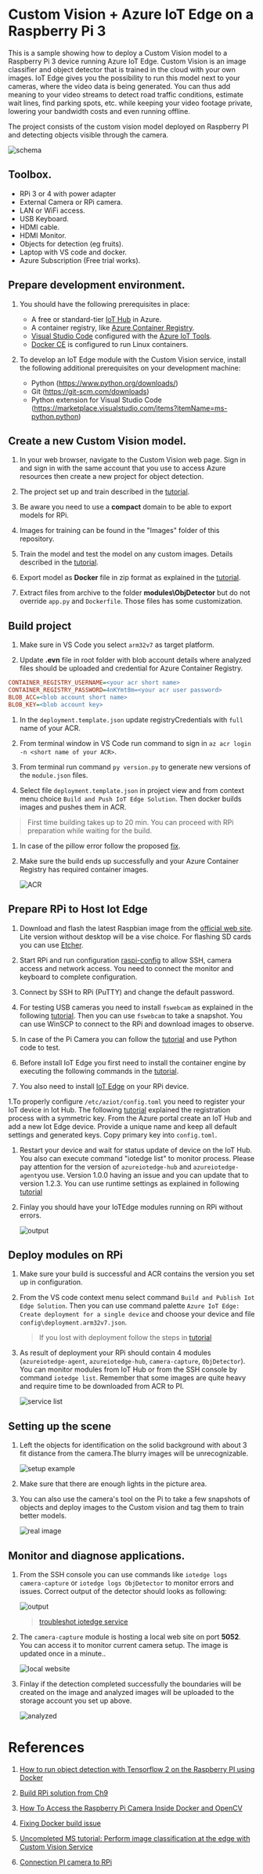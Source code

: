 # Custom Vision + Azure IoT Edge on a Raspberry Pi 3


This is a sample showing how to deploy a Custom Vision model to a Raspberry Pi 3 device running Azure IoT Edge. Custom Vision is an image classifier and object detector that is trained in the cloud with your own images. IoT Edge gives you the possibility to run this model next to your cameras, where the video data is being generated. You can thus add meaning to your video streams to detect road traffic conditions, estimate wait lines, find parking spots, etc. while keeping your video footage private, lowering your bandwidth costs and even running offline.

The project consists of the custom vision model deployed on Raspberry PI and detecting objects visible through the camera. 

![schema](/Docs/schema.png)

## Toolbox.

- RPi 3 or 4 with power adapter
- External Camera or RPi camera.
- LAN or WiFi access.
- USB Keyboard.
- HDMI cable.
- HDMI Monitor. 
- Objects for detection (eg fruits).
- Laptop with VS code and docker.
- Azure Subscription (Free trial works). 

## Prepare development environment. 

1. You should have the following prerequisites in place:

    - A free or standard-tier [IoT Hub](https://docs.microsoft.com/en-us/azure/iot-hub/) in Azure.
    - A container registry, like [Azure Container Registry](https://docs.microsoft.com/en-us/azure/container-registry/?view=iotedge-2020-11).
    - [Visual Studio Code](https://code.visualstudio.com/) configured with the [Azure IoT Tools](https://marketplace.visualstudio.com/items?itemName=vsciot-vscode.azure-iot-tools).
    - [Docker CE](https://docs.docker.com/install/) is configured to run Linux containers.
 

1. To develop an IoT Edge module with the Custom Vision service, install the following additional prerequisites on your development machine:

    - Python (https://www.python.org/downloads/)
    - Git (https://git-scm.com/downloads)
    - Python extension for Visual Studio Code (https://marketplace.visualstudio.com/items?itemName=ms-python.python)


## Create a new Custom Vision model. 

1. In your web browser, navigate to the Custom Vision web page.  Sign in and sign in with the same account that you use to access Azure resources then create a new project for object detection.

1. The project set up and train described in the [tutorial](https://docs.microsoft.com/en-us/azure/cognitive-services/custom-vision-service/get-started-build-detector).

1. Be aware you need to use a **compact** domain to be able to export models for RPi.

1. Images for training can be found in the "Images" folder of this repository.

1. Train the model and test the model on any custom images. Details described in the [tutorial](https://docs.microsoft.com/en-us/azure/cognitive-services/custom-vision-service/test-your-model).

1. Export model as **Docker** file in zip format as explained in the [tutorial](https://docs.microsoft.com/en-us/azure/cognitive-services/custom-vision-service/export-your-model#export-your-model).

1. Extract files from archive to the folder **modules\ObjDetector** but do not override `app.py` and `Dockerfile`. Those files has some customization.



## Build project

1. Make sure in VS Code you select `arm32v7` as target platform.

1. Update **.evn** file in root folder with blob account details where analyzed files should be uploaded and credential for Azure Container Registry.

```ini
CONTAINER_REGISTRY_USERNAME=<your acr short name>
CONTAINER_REGISTRY_PASSWORD=4nKYmt8m=<your acr user password>
BLOB_ACC=<blob account short name>
BLOB_KEY=<blob account key>
```

1. In the `deployment.template.json` update registryCredentials with `full` name of your ACR.

1. From terminal window in VS Code run command to sign in `az acr login -n <short name of your ACR>`.

1. From terminal run command `py version.py` to generate new versions of the `module.json` files.

1. Select file `deployment.template.json` in project view and from context menu choice `Build and Push IoT Edge Solution`. Then docker builds images and pushes them in ACR. 

> First time building takes up to 20 min. You can proceed with RPi preparation while waiting for the build.

1. In case of the pillow error follow the proposed [fix](https://dev.to/kenakamu/export-custom-vision-model-to-raspberry-pi-3-issue-and-fix-29bg).

1. Make sure the build ends up successfully and your Azure Container Registry has required container images.

    ![ACR](/Docs/acr.png)


## Prepare RPi to Host Iot Edge

1. Download and flash the latest Raspbian image from the [official web site](https://www.raspberrypi.org/software/operating-systems/). Lite version without desktop will be a vise choice. For flashing SD cards you can use [Etcher](https://www.balena.io/etcher/).

1. Start RPi and run configuration [raspi-config](https://www.raspberrypi.org/documentation/computers/configuration.html) to allow SSH, camera access and network access. You need to connect the monitor and keyboard to complete configuration.

1. Connect by SSH to RPi (PuTTY) and change the default password.

1. For testing USB cameras you need to install `fswebcam` as explained in the following [tutorial](https://tutorials-raspberrypi.com/raspberry-pi-security-camera-with-webcam/). Then you can use `fswebcam` to take a snapshot. You can use WinSCP to connect to the RPi and download images to observe.

1. In case of the Pi Camera you can follow the [tutorial](https://projects.raspberrypi.org/en/projects/getting-started-with-picamera) and use Python code to test. 

1. Before install IoT Edge you first need to install the container engine by executing the following commands in the [tutorial](https://phoenixnap.com/kb/docker-on-raspberry-pi).

1. You also need to install [IoT Edge](https://docs.microsoft.com/en-us/azure/iot-edge/how-to-install-iot-edge?view=iotedge-2020-11#install-iot-edge) on your RPi device.

1.To properly configure `/etc/aziot/config.toml` you need to register your IoT device in Iot Hub. The following [tutorial](https://docs.microsoft.com/en-us/azure/iot-edge/how-to-register-device?view=iotedge-2020-11&tabs=azure-portal) explained the registration process with a symmetric key. From the Azure portal create an IoT Hub and add a new Iot Edge device. Provide a unique name and keep all default settings and generated keys. Copy primary key into `config.toml`. 

1. Restart your device and wait for status update of device on the IoT Hub. You also can execute command "iotedge list" to monitor process. Please pay attention for the version of `azureiotedge-hub` and `azureiotedge-agent`you use. Version 1.0.0 having an issue and you can update that to version 1.2.3. You can use runtime settings as explained in following [tutorial](https://docs.microsoft.com/en-us/azure/iot-edge/how-to-update-iot-edge?view=iotedge-2020-11&tabs=windows#update-a-specific-tag-image)   

1. Finlay you should have your IoTEdge modules running on RPi without errors. 
    
    ![output](/Docs/iothub-screen.png)



## Deploy modules on RPi

1. Make sure your build is successful and ACR contains the version you set up in configuration.

1. From the VS code context menu select command `Build and Publish Iot Edge Solution`. Then you can use command palette `Azure IoT Edge: Create deployment for a single device` and choose your device and file `config\deployment.arm32v7.json`.

    >If you lost with deployment follow the steps in [tutorial](https://docs.microsoft.com/en-us/azure/iot-edge/tutorial-deploy-custom-vision?view=iotedge-2020-11#deploy-modules-to-device)

1. As result of deployment your RPi should contain 4 modules (`azureiotedge-agent`, `azureiotedge-hub`, `camera-capture`, `ObjDetector`). You can monitor modules from IoT Hub or from the SSH console by command `iotedge list`. Remember that some images are quite heavy and require time to be downloaded from ACR to PI.

    ![service list](/Docs/list.png)

## Setting up the scene

1. Left the objects for identification on the solid background with about 3 fit distance from the camera.The blurry images will be unrecognizable.

    ![setup example](/Docs/PiCamSetUp-sm.png)

1. Make sure that there are enough lights in the picture area. 

1. You can also use the camera's tool on the Pi to take a few snapshots of objects and deploy images to the Custom vision and tag them to train better models.

    ![real image](/Docs/camera-taken.png)

## Monitor and diagnose applications.

1. From the SSH console you can use commands like `iotedge logs camera-capture` or `iotedge logs ObjDetector` to monitor errors and issues. Correct output of the detector should looks as following:

    ![output](/Docs/rp-result.png)

    > [troubleshot iotedge service](https://docs.microsoft.com/en-us/azure/iot-edge/troubleshoot?view=iotedge-2020-11)

1. The `camera-capture` module is hosting a local web site on port **5052**. You can access it to monitor current camera setup. The image is updated once in a minute..

    ![local website](/Docs/fruits-sm.png)

1. Finlay if the detection completed successfully the boundaries will be created on the image and analyzed images will be uploaded to the storage account you set up above.

    ![analyzed](/Docs/analyzed-group.png)


# References

1. [How to run object detection with Tensorflow 2 on the Raspberry PI using Docker](https://spltech.co.uk/how-to-run-object-detection-with-tensorflow-2-on-the-raspberry-pi-using-docker/)

1. [Build RPi solution from Ch9](https://github.com/Azure-Samples/Custom-vision-service-iot-edge-raspberry-pi)

1. [How To Access the Raspberry Pi Camera Inside Docker and OpenCV](https://spltech.co.uk/how-to-access-the-raspberry-pi-camera-inside-docker-and-opencv/)

1. [Fixing Docker build issue](https://dev.to/kenakamu/export-custom-vision-model-to-raspberry-pi-3-issue-and-fix-29bg)

1. [Uncompleted MS tutorial: Perform image classification at the edge with Custom Vision Service](https://docs.microsoft.com/en-us/azure/iot-edge/tutorial-deploy-custom-vision?view=iotedge-2020-11)

1. [Connection PI camera to RPi](https://www.teachmemicro.com/uploading-camera-images-raspberry-pi-website/)
